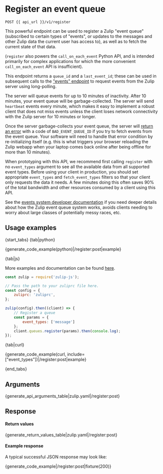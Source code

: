 # Register an event queue

`POST {{ api_url }}/v1/register`

This powerful endpoint can be used to register a Zulip "event queue"
(subscribed to certain types of "events", or updates to the messages
and other Zulip data the current user has access to), as well as to
fetch the current state of that data.

(`register` also powers the `call_on_each_event` Python API, and is
intended primarily for complex applications for which the more convenient
`call_on_each_event` API is insufficient).

This endpoint returns a `queue_id` and a `last_event_id`; these can be
used in subsequent calls to the
["events" endpoint](/api/get-events) to request events from
the Zulip server using long-polling.

The server will queue events for up to 10 minutes of inactivity.
After 10 minutes, your event queue will be garbage-collected.  The
server will send `heartbeat` events every minute, which makes it easy
to implement a robust client that does not miss events unless the
client loses network connectivity with the Zulip server for 10 minutes
or longer.

Once the server garbage-collects your event queue, the server will
[return an error](/api/get-events#bad_event_queue_id-errors)
with a code of `BAD_EVENT_QUEUE_ID` if you try to fetch events from
the event queue.  Your software will need to handle that error
condition by re-initializing itself (e.g. this is what triggers your
browser reloading the Zulip webapp when your laptop comes back online
after being offline for more than 10 minutes).

When prototyping with this API, we recommend first calling `register`
with no `event_types` argument to see all the available data from all
supported event types.  Before using your client in production, you
should set appropriate `event_types` and `fetch_event_types` filters
so that your client only requests the data it needs.  A few minutes
doing this often saves 90% of the total bandwidth and other resources
consumed by a client using this API.

See the
[events system developer documentation](https://zulip.readthedocs.io/en/latest/subsystems/events-system.html)
if you need deeper details about how the Zulip event queue system
works, avoids clients needing to worry about large classes of
potentially messy races, etc.

## Usage examples

{start_tabs}
{tab|python}

{generate_code_example(python)|/register:post|example}

{tab|js}

More examples and documentation can be found [here](https://github.com/zulip/zulip-js).
```js
const zulip = require('zulip-js');

// Pass the path to your zuliprc file here.
const config = {
    zuliprc: 'zuliprc',
};

zulip(config).then((client) => {
    // Register a queue
    const params = {
        event_types: ['message']
    };
    client.queues.register(params).then(console.log);
});

```

{tab|curl}

{generate_code_example(curl, include=["event_types"])|/register:post|example}

{end_tabs}

## Arguments

{generate_api_arguments_table|zulip.yaml|/register:post}

## Response

#### Return values

{generate_return_values_table|zulip.yaml|/register:post}

#### Example response

A typical successful JSON response may look like:

{generate_code_example|/register:post|fixture(200)}
